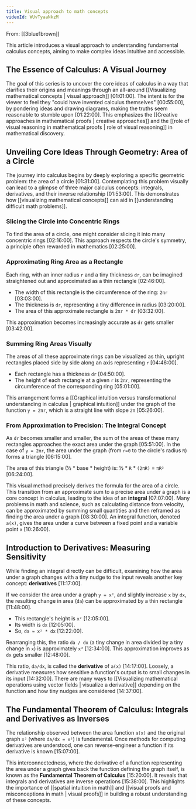 ```yaml
---
title: Visual approach to math concepts
videoId: WUvTyaaNkzM
---
```


From: [[3blue1brown]] <br/> 

This article introduces a visual approach to understanding fundamental calculus concepts, aiming to make complex ideas intuitive and accessible.

## The Essence of Calculus: A Visual Journey

The goal of this series is to uncover the core ideas of calculus in a way that clarifies their origins and meanings through an all-around [[Visualizing mathematical concepts | visual approach]] <a class="yt-timestamp" data-t="01:01:00">[01:01:00]</a>. The intent is for the viewer to feel they "could have invented calculus themselves" <a class="yt-timestamp" data-t="00:55:00">[00:55:00]</a>, by pondering ideas and drawing diagrams, making the truths seem reasonable to stumble upon <a class="yt-timestamp" data-t="01:22:00">[01:22:00]</a>. This emphasizes the [[Creative approaches in mathematical proofs | creative approaches]] and the [[role of visual reasoning in mathematical proofs | role of visual reasoning]] in mathematical discovery.

## Unveiling Core Ideas Through Geometry: Area of a Circle

The journey into calculus begins by deeply exploring a specific geometric problem: the area of a circle <a class="yt-timestamp" data-t="01:31:00">[01:31:00]</a>. Contemplating this problem visually can lead to a glimpse of three major calculus concepts: integrals, derivatives, and their inverse relationship <a class="yt-timestamp" data-t="01:53:00">[01:53:00]</a>. This demonstrates how [[visualizing mathematical concepts]] can aid in [[understanding difficult math problems]].

### Slicing the Circle into Concentric Rings

To find the area of a circle, one might consider slicing it into many concentric rings <a class="yt-timestamp" data-t="02:16:00">[02:16:00]</a>. This approach respects the circle's symmetry, a principle often rewarded in mathematics <a class="yt-timestamp" data-t="02:25:00">[02:25:00]</a>.

### Approximating Ring Area as a Rectangle

Each ring, with an inner radius `r` and a tiny thickness `dr`, can be imagined straightened out and approximated as a thin rectangle <a class="yt-timestamp" data-t="02:46:00">[02:46:00]</a>.
*   The width of this rectangle is the circumference of the ring: `2πr` <a class="yt-timestamp" data-t="03:03:00">[03:03:00]</a>.
*   The thickness is `dr`, representing a tiny difference in radius <a class="yt-timestamp" data-t="03:20:00">[03:20:00]</a>.
*   The area of this approximate rectangle is `2πr * dr` <a class="yt-timestamp" data-t="03:32:00">[03:32:00]</a>.

This approximation becomes increasingly accurate as `dr` gets smaller <a class="yt-timestamp" data-t="03:42:00">[03:42:00]</a>.

### Summing Ring Areas Visually

The areas of all these approximate rings can be visualized as thin, upright rectangles placed side by side along an axis representing `r` <a class="yt-timestamp" data-t="04:46:00">[04:46:00]</a>.
*   Each rectangle has a thickness `dr` <a class="yt-timestamp" data-t="04:50:00">[04:50:00]</a>.
*   The height of each rectangle at a given `r` is `2πr`, representing the circumference of the corresponding ring <a class="yt-timestamp" data-t="05:01:00">[05:01:00]</a>.

This arrangement forms a [[Graphical intuition versus transformational understanding in calculus | graphical intuition]] under the graph of the function `y = 2πr`, which is a straight line with slope `2π` <a class="yt-timestamp" data-t="05:26:00">[05:26:00]</a>.

### From Approximation to Precision: The Integral Concept

As `dr` becomes smaller and smaller, the sum of the areas of these many rectangles approaches the exact area under the graph <a class="yt-timestamp" data-t="05:51:00">[05:51:00]</a>. In the case of `y = 2πr`, the area under the graph (from `r=0` to the circle's radius `R`) forms a triangle <a class="yt-timestamp" data-t="06:15:00">[06:15:00]</a>.

The area of this triangle (½ * base * height) is:
½ * `R` * `(2πR)` = `πR²` <a class="yt-timestamp" data-t="06:24:00">[06:24:00]</a>.

This visual method precisely derives the formula for the area of a circle. This transition from an approximate sum to a precise area under a graph is a core concept in calculus, leading to the idea of an **integral** <a class="yt-timestamp" data-t="07:07:00">[07:07:00]</a>. Many problems in math and science, such as calculating distance from velocity, can be approximated by summing small quantities and then reframed as finding the area under a graph <a class="yt-timestamp" data-t="08:30:00">[08:30:00]</a>. An integral function, denoted `a(x)`, gives the area under a curve between a fixed point and a variable point `x` <a class="yt-timestamp" data-t="10:26:00">[10:26:00]</a>.

## Introduction to Derivatives: Measuring Sensitivity

While finding an integral directly can be difficult, examining how the area under a graph changes with a tiny nudge to the input reveals another key concept: **derivatives** <a class="yt-timestamp" data-t="11:17:00">[11:17:00]</a>.

If we consider the area under a graph `y = x²`, and slightly increase `x` by `dx`, the resulting change in area (`da`) can be approximated by a thin rectangle <a class="yt-timestamp" data-t="11:48:00">[11:48:00]</a>.
*   This rectangle's height is `x²` <a class="yt-timestamp" data-t="12:05:00">[12:05:00]</a>.
*   Its width is `dx` <a class="yt-timestamp" data-t="12:05:00">[12:05:00]</a>.
*   So, `da ≈ x² * dx` <a class="yt-timestamp" data-t="12:22:00">[12:22:00]</a>.

Rearranging this, the ratio `da / dx` (a tiny change in area divided by a tiny change in `x`) is approximately `x²` <a class="yt-timestamp" data-t="12:34:00">[12:34:00]</a>. This approximation improves as `dx` gets smaller <a class="yt-timestamp" data-t="12:48:00">[12:48:00]</a>.

This ratio, `da/dx`, is called the **derivative** of `a(x)` <a class="yt-timestamp" data-t="14:17:00">[14:17:00]</a>. Loosely, a derivative measures how sensitive a function's output is to small changes in its input <a class="yt-timestamp" data-t="14:32:00">[14:32:00]</a>. There are many ways to [[Visualizing mathematical operations using vector fields | visualize a derivative]] depending on the function and how tiny nudges are considered <a class="yt-timestamp" data-t="14:37:00">[14:37:00]</a>.

## The Fundamental Theorem of Calculus: Integrals and Derivatives as Inverses

The relationship observed between the area function `a(x)` and the original graph `x²` (where `da/dx = x²`) is fundamental. Once methods for computing derivatives are understood, one can reverse-engineer a function if its derivative is known <a class="yt-timestamp" data-t="15:07:00">[15:07:00]</a>.

This interconnectedness, where the derivative of a function representing the area under a graph gives back the function defining the graph itself, is known as the **Fundamental Theorem of Calculus** <a class="yt-timestamp" data-t="15:20:00">[15:20:00]</a>. It reveals that integrals and derivatives are inverse operations <a class="yt-timestamp" data-t="15:38:00">[15:38:00]</a>. This highlights the importance of [[spatial intuition in math]] and [[visual proofs and misconceptions in math | visual proofs]] in building a robust understanding of these concepts.
